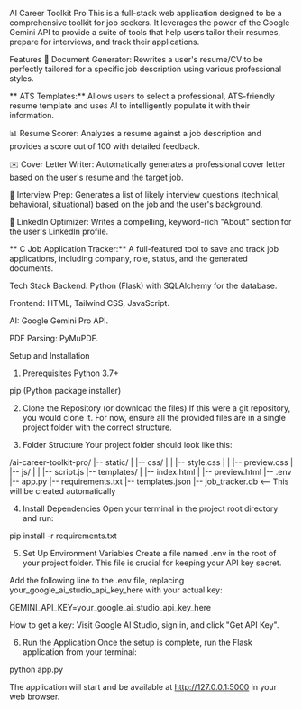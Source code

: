 AI Career Toolkit Pro
This is a full-stack web application designed to be a comprehensive toolkit for job seekers. It leverages the power of the Google Gemini API to provide a suite of tools that help users tailor their resumes, prepare for interviews, and track their applications.

Features
📄 Document Generator: Rewrites a user's resume/CV to be perfectly tailored for a specific job description using various professional styles.

** ATS Templates:** Allows users to select a professional, ATS-friendly resume template and uses AI to intelligently populate it with their information.

📊 Resume Scorer: Analyzes a resume against a job description and provides a score out of 100 with detailed feedback.

✉️ Cover Letter Writer: Automatically generates a professional cover letter based on the user's resume and the target job.

💬 Interview Prep: Generates a list of likely interview questions (technical, behavioral, situational) based on the job and the user's background.

🔗 LinkedIn Optimizer: Writes a compelling, keyword-rich "About" section for the user's LinkedIn profile.

** C Job Application Tracker:** A full-featured tool to save and track job applications, including company, role, status, and the generated documents.

Tech Stack
Backend: Python (Flask) with SQLAlchemy for the database.

Frontend: HTML, Tailwind CSS, JavaScript.

AI: Google Gemini Pro API.

PDF Parsing: PyMuPDF.

Setup and Installation
1. Prerequisites
Python 3.7+

pip (Python package installer)

2. Clone the Repository (or download the files)
If this were a git repository, you would clone it. For now, ensure all the provided files are in a single project folder with the correct structure.

3. Folder Structure
Your project folder should look like this:

/ai-career-toolkit-pro/
|-- static/
|   |-- css/
|   |   |-- style.css
|   |   |-- preview.css
|   |-- js/
|   |   |-- script.js
|-- templates/
|   |-- index.html
|   |-- preview.html
|-- .env
|-- app.py
|-- requirements.txt
|-- templates.json
|-- job_tracker.db  <-- This will be created automatically

4. Install Dependencies
Open your terminal in the project root directory and run:

pip install -r requirements.txt

5. Set Up Environment Variables
Create a file named .env in the root of your project folder. This file is crucial for keeping your API key secret.

Add the following line to the .env file, replacing your_google_ai_studio_api_key_here with your actual key:

GEMINI_API_KEY=your_google_ai_studio_api_key_here

How to get a key: Visit Google AI Studio, sign in, and click "Get API Key".

6. Run the Application
Once the setup is complete, run the Flask application from your terminal:

python app.py

The application will start and be available at http://127.0.0.1:5000 in your web browser.